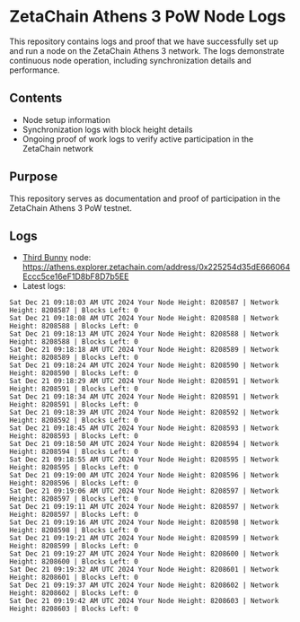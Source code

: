 # ZetaChain Athens 3 PoW Node Logs
This repository contains logs and proof that we have successfully set up and run a node on the ZetaChain Athens 3 network. The logs demonstrate continuous node operation, including synchronization details and performance.

## Contents
- Node setup information
- Synchronization logs with block height details
- Ongoing proof of work logs to verify active participation in the ZetaChain network

## Purpose
This repository serves as documentation and proof of participation in the ZetaChain Athens 3 PoW testnet.

## Logs

- [Third Bunny](https://thirdbunny.xyz/) node: https://athens.explorer.zetachain.com/address/0x225254d35dE666064Eccc5ce16eF1D8bF8D7b5EE
- Latest logs:
```
Sat Dec 21 09:18:03 AM UTC 2024 Your Node Height: 8208587 | Network Height: 8208587 | Blocks Left: 0
Sat Dec 21 09:18:08 AM UTC 2024 Your Node Height: 8208588 | Network Height: 8208588 | Blocks Left: 0
Sat Dec 21 09:18:13 AM UTC 2024 Your Node Height: 8208588 | Network Height: 8208588 | Blocks Left: 0
Sat Dec 21 09:18:18 AM UTC 2024 Your Node Height: 8208589 | Network Height: 8208589 | Blocks Left: 0
Sat Dec 21 09:18:24 AM UTC 2024 Your Node Height: 8208590 | Network Height: 8208590 | Blocks Left: 0
Sat Dec 21 09:18:29 AM UTC 2024 Your Node Height: 8208591 | Network Height: 8208591 | Blocks Left: 0
Sat Dec 21 09:18:34 AM UTC 2024 Your Node Height: 8208591 | Network Height: 8208591 | Blocks Left: 0
Sat Dec 21 09:18:39 AM UTC 2024 Your Node Height: 8208592 | Network Height: 8208592 | Blocks Left: 0
Sat Dec 21 09:18:45 AM UTC 2024 Your Node Height: 8208593 | Network Height: 8208593 | Blocks Left: 0
Sat Dec 21 09:18:50 AM UTC 2024 Your Node Height: 8208594 | Network Height: 8208594 | Blocks Left: 0
Sat Dec 21 09:18:55 AM UTC 2024 Your Node Height: 8208595 | Network Height: 8208595 | Blocks Left: 0
Sat Dec 21 09:19:00 AM UTC 2024 Your Node Height: 8208596 | Network Height: 8208596 | Blocks Left: 0
Sat Dec 21 09:19:06 AM UTC 2024 Your Node Height: 8208597 | Network Height: 8208597 | Blocks Left: 0
Sat Dec 21 09:19:11 AM UTC 2024 Your Node Height: 8208597 | Network Height: 8208597 | Blocks Left: 0
Sat Dec 21 09:19:16 AM UTC 2024 Your Node Height: 8208598 | Network Height: 8208598 | Blocks Left: 0
Sat Dec 21 09:19:21 AM UTC 2024 Your Node Height: 8208599 | Network Height: 8208599 | Blocks Left: 0
Sat Dec 21 09:19:27 AM UTC 2024 Your Node Height: 8208600 | Network Height: 8208600 | Blocks Left: 0
Sat Dec 21 09:19:32 AM UTC 2024 Your Node Height: 8208601 | Network Height: 8208601 | Blocks Left: 0
Sat Dec 21 09:19:37 AM UTC 2024 Your Node Height: 8208602 | Network Height: 8208602 | Blocks Left: 0
Sat Dec 21 09:19:42 AM UTC 2024 Your Node Height: 8208603 | Network Height: 8208603 | Blocks Left: 0
```
